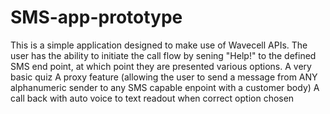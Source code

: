 # SMS-app-prototype
This is a simple application designed to make use of Wavecell APIs.
The user has the ability to initiate the call flow by sening "Help!" to the defined SMS end point, at which point they are presented various options.
A very basic quiz
A proxy feature (allowing the user to send a message from ANY alphanumeric sender to any SMS capable enpoint with a customer body)
A call back with auto voice to text readout when correct option chosen
